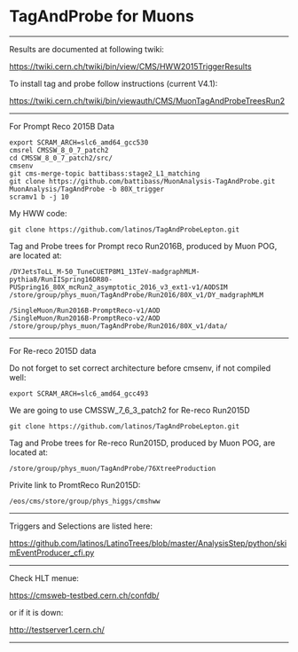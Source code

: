 # TagAndProbe for Muons

*****************************

Results are documented at following twiki:

https://twiki.cern.ch/twiki/bin/view/CMS/HWW2015TriggerResults

To install tag and probe follow instructions (current V4.1):

https://twiki.cern.ch/twiki/bin/viewauth/CMS/MuonTagAndProbeTreesRun2


----- 
For Prompt Reco 2015B Data

    export SCRAM_ARCH=slc6_amd64_gcc530
    cmsrel CMSSW_8_0_7_patch2
    cd CMSSW_8_0_7_patch2/src/
    cmsenv
    git cms-merge-topic battibass:stage2_L1_matching
    git clone https://github.com/battibass/MuonAnalysis-TagAndProbe.git MuonAnalysis/TagAndProbe -b 80X_trigger
    scramv1 b -j 10

My HWW code:

    git clone https://github.com/latinos/TagAndProbeLepton.git

Tag and Probe trees for Prompt reco Run2016B, produced by Muon POG, are located at:

    /DYJetsToLL_M-50_TuneCUETP8M1_13TeV-madgraphMLM-pythia8/RunIISpring16DR80-PUSpring16_80X_mcRun2_asymptotic_2016_v3_ext1-v1/AODSIM 
    /store/group/phys_muon/TagAndProbe/Run2016/80X_v1/DY_madgraphMLM

    /SingleMuon/Run2016B-PromptReco-v1/AOD
    /SingleMuon/Run2016B-PromptReco-v2/AOD
    /store/group/phys_muon/TagAndProbe/Run2016/80X_v1/data/

-----
For Re-reco 2015D data

Do not forget to set correct architecture before cmsenv, if not compiled well:

    export SCRAM_ARCH=slc6_amd64_gcc493

We are going to use CMSSW_7_6_3_patch2 for Re-reco Run2015D 

    git clone https://github.com/latinos/TagAndProbeLepton.git


Tag and Probe trees for Re-reco Run2015D, produced by Muon POG, are located at:

    /store/group/phys_muon/TagAndProbe/76XtreeProduction


Privite link to PromtReco Run2015D: 

    /eos/cms/store/group/phys_higgs/cmshww

*****************************

Triggers and Selections are listed here:

https://github.com/latinos/LatinoTrees/blob/master/AnalysisStep/python/skimEventProducer_cfi.py

*****************************

Check HLT menue:

https://cmsweb-testbed.cern.ch/confdb/

or if it is down:

http://testserver1.cern.ch/

*****************************
